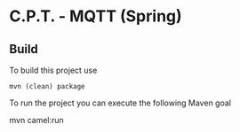 C.P.T. - MQTT (Spring)
======================

Build
-----
To build this project use

    mvn (clean) package

To run the project you can execute the following Maven goal

   mvn camel:run

